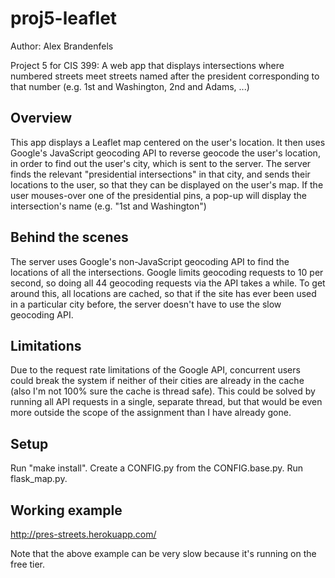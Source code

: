 # proj5-leaflet
Author: Alex Brandenfels

Project 5 for CIS 399: A web app that displays intersections where numbered streets meet streets named after the president corresponding to that number (e.g. 1st and Washington, 2nd and Adams, ...)

## Overview
This app displays a Leaflet map centered on the user's location. It then uses Google's JavaScript geocoding API to reverse geocode the user's location, in order to find out the user's city, which is sent to the server. The server finds the relevant "presidential intersections" in that city, and sends their locations to the user, so that they can be displayed on the user's map. If the user mouses-over one of the presidential pins, a pop-up will display the intersection's name (e.g. "1st and Washington")

## Behind the scenes
The server uses Google's non-JavaScript geocoding API to find the locations of all the intersections. Google limits geocoding requests to 10 per second, so doing all 44 geocoding requests via the API takes a while. To get around this, all locations are cached, so that if the site has ever been used in a particular city before, the server doesn't have to use the slow geocoding API.

## Limitations
Due to the request rate limitations of the Google API, concurrent users could break the system if neither of their cities are already in the cache (also I'm not 100% sure the cache is thread safe). This could be solved by running all API requests in a single, separate thread, but that would be even more outside the scope of the assignment than I have already gone.

## Setup
Run "make install". Create a CONFIG.py from the CONFIG.base.py. Run flask_map.py.

## Working example
http://pres-streets.herokuapp.com/

Note that the above example can be very slow because it's running on the free tier.
